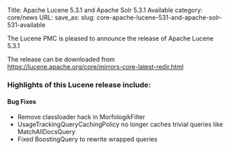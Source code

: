 Title: Apache Lucene 5.3.1 and Apache Solr 5.3.1 Available
category: core/news
URL: 
save_as: 
slug: core-apache-lucene-531-and-apache-solr-531-available

The Lucene PMC is pleased to announce the release of Apache Lucene 5.3.1

The release can be downloaded from <https://lucene.apache.org/core/mirrors-core-latest-redir.html>

### Highlights of this Lucene release include:

#### Bug Fixes

* Remove classloader hack in MorfologikFilter
* UsageTrackingQueryCachingPolicy no longer caches trivial queries like MatchAllDocsQuery
* Fixed BoostingQuery to rewrite wrapped queries


